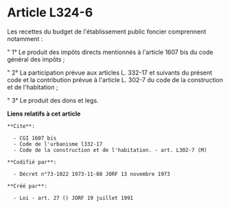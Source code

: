 # Article L324-6

Les recettes du budget de l'établissement public foncier comprennent notamment :

" 1° Le produit des impôts directs mentionnés à l'article 1607 bis du code général des impôts ;

" 2° La participation prévue aux articles L. 332-17 et suivants du présent code et la contribution prévue à l'article L.
302-7 du code de la construction et de l'habitation ;

" 3° Le produit des dons et legs.

**Liens relatifs à cet article**

	**Cite**:

	  - CGI 1607 bis
	  - Code de l'urbanisme l332-17
	  - Code de la construction et de l'habitation. - art. L302-7 (M)

	**Codifié par**:

	  - Décret n°73-1022 1973-11-08 JORF 13 novembre 1973

	**Créé par**:

	  - Loi - art. 27 () JORF 19 juillet 1991
